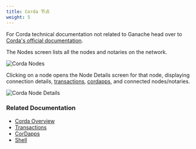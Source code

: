 ```yaml
---
title: Corda 节点
weight: 5
---
```


<p class="alert alert-info">For Corda technical documentation not related to Ganache head over to <a href="https://docs.corda.net/docs/corda-os/4.4.html">Corda's official documentation</a>.</p>

The Nodes screen lists all the nodes and notaries on the network.

![Corda Nodes](/img/docs/ganache/corda/nodes.png)

Clicking on a node opens the Node Details screen for that node, displaying connection details, [transactions](./transactions), [cordapps](./cordapps), and connected nodes/notaries.

![Corda Node Details](/img/docs/ganache/corda/node-details.png)

### Related Documentation

- [Corda Overview](../workspaces/corda)
- [Transactions](./transactions)
- [CorDapps](./cordapps)
- [Shell](./shell)
